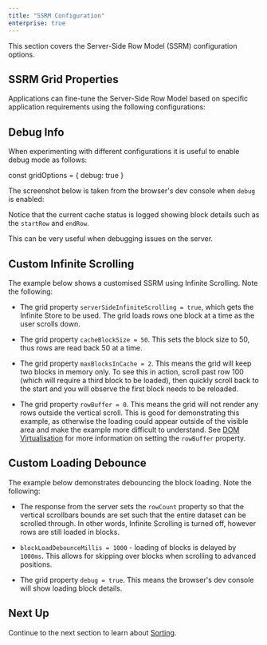 ```yaml
---
title: "SSRM Configuration"
enterprise: true
---
```


This section covers the Server-Side Row Model (SSRM) configuration options.

## SSRM Grid Properties

Applications can fine-tune the Server-Side Row Model based on specific application requirements using the following configurations:

<api-documentation source='grid-options/properties.json' section='serverSideRowModel'></api-documentation>

## Debug Info

When experimenting with different configurations it is useful to enable debug mode as follows:

<snippet>
const gridOptions = {
    debug: true
}
</snippet>

The screenshot below is taken from the browser's dev console when `debug` is enabled:

<image-caption src="debug.png" constrained="true" alt="Console Output"></image-caption>

Notice that the current cache status is logged showing block details such as the `startRow` and `endRow`.

This can be very useful when debugging issues on the server.

## Custom Infinite Scrolling

The example below shows a customised SSRM using Infinite Scrolling. Note the following:

- The grid property `serverSideInfiniteScrolling = true`, which gets the Infinite Store to be used. The grid loads rows one block at a time as the user scrolls down.

- The grid property `cacheBlockSize = 50`. This sets the block size to 50, thus rows are read back 50 at a time.

- The grid property `maxBlocksInCache = 2`. This means the grid will keep two blocks in memory only. To see this in action, scroll past row 100 (which will require a third block to be loaded), then quickly scroll back to the start and you will observe the first block needs to be reloaded.

- The grid property `rowBuffer = 0`. This means the grid will not render any rows outside the vertical scroll. This is good for demonstrating this example, as otherwise the loading could appear outside of the visible area and make the example more difficult to understand. See [DOM Virtualisation](/dom-virtualisation/) for more information on setting the `rowBuffer` property.

<grid-example title='Custom Partial' name='custom-infinite' type='generated' options='{ "enterprise": true, "modules": ["serverside"] }'></grid-example>

## Custom Loading Debounce

The example below demonstrates debouncing the block loading. Note the following:

- The response from the server sets the `rowCount` property so that the vertical scrollbars bounds are set such that the entire dataset can be scrolled through. In other words, Infinite Scrolling is turned off, however rows are still loaded in blocks.

- `blockLoadDebounceMillis = 1000` - loading of blocks is delayed by `1000ms`. This allows for skipping over blocks when scrolling to advanced positions.

- The grid property `debug = true`. This means the browser's dev console will show loading block details.

<grid-example title='Block Loading Debounce' name='block-load-debounce' type='generated' options='{ "enterprise": true, "modules": ["serverside", "menu", "columnpanel"] }'></grid-example>

## Next Up

Continue to the next section to learn about [Sorting](/server-side-model-sorting/).


